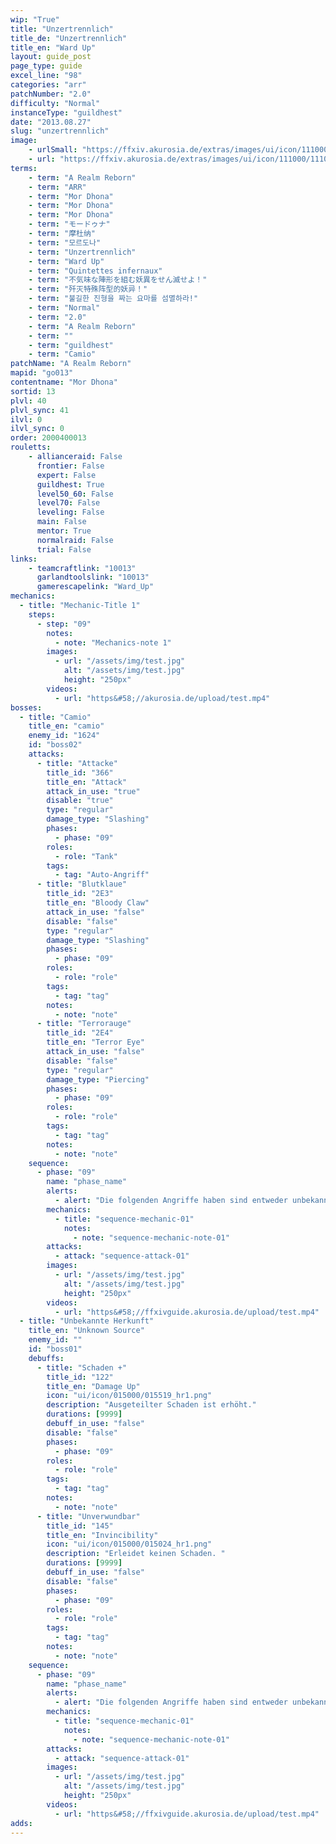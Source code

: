 ```yaml
---
wip: "True"
title: "Unzertrennlich"
title_de: "Unzertrennlich"
title_en: "Ward Up"
layout: guide_post
page_type: guide
excel_line: "98"
categories: "arr"
patchNumber: "2.0"
difficulty: "Normal"
instanceType: "guildhest"
date: "2013.08.27"
slug: "unzertrennlich"
image:
    - urlSmall: "https://ffxiv.akurosia.de/extras/images/ui/icon/111000/111013_hr1.png"
    - url: "https://ffxiv.akurosia.de/extras/images/ui/icon/111000/111013_hr1.png"
terms:
    - term: "A Realm Reborn"
    - term: "ARR"
    - term: "Mor Dhona"
    - term: "Mor Dhona"
    - term: "Mor Dhona"
    - term: "モードゥナ"
    - term: "摩杜纳"
    - term: "모르도나"
    - term: "Unzertrennlich"
    - term: "Ward Up"
    - term: "Quintettes infernaux"
    - term: "不気味な陣形を組む妖異をせん滅せよ！"
    - term: "歼灭特殊阵型的妖异！"
    - term: "불길한 진형을 짜는 요마를 섬멸하라!"
    - term: "Normal"
    - term: "2.0"
    - term: "A Realm Reborn"
    - term: ""
    - term: "guildhest"
    - term: "Camio"
patchName: "A Realm Reborn"
mapid: "go013"
contentname: "Mor Dhona"
sortid: 13
plvl: 40
plvl_sync: 41
ilvl: 0
ilvl_sync: 0
order: 2000400013
rouletts:
    - allianceraid: False
      frontier: False
      expert: False
      guildhest: True
      level50_60: False
      level70: False
      leveling: False
      main: False
      mentor: True
      normalraid: False
      trial: False
links:
    - teamcraftlink: "10013"
      garlandtoolslink: "10013"
      gamerescapelink: "Ward_Up"
mechanics:
  - title: "Mechanic-Title 1"
    steps:
      - step: "09"
        notes:
          - note: "Mechanics-note 1"
        images:
          - url: "/assets/img/test.jpg"
            alt: "/assets/img/test.jpg"
            height: "250px"
        videos:
          - url: "https&#58;//akurosia.de/upload/test.mp4"
bosses:
  - title: "Camio"
    title_en: "camio"
    enemy_id: "1624"
    id: "boss02"
    attacks:
      - title: "Attacke"
        title_id: "366"
        title_en: "Attack"
        attack_in_use: "true"
        disable: "true"
        type: "regular"
        damage_type: "Slashing"
        phases:
          - phase: "09"
        roles:
          - role: "Tank"
        tags:
          - tag: "Auto-Angriff"
      - title: "Blutklaue"
        title_id: "2E3"
        title_en: "Bloody Claw"
        attack_in_use: "false"
        disable: "false"
        type: "regular"
        damage_type: "Slashing"
        phases:
          - phase: "09"
        roles:
          - role: "role"
        tags:
          - tag: "tag"
        notes:
          - note: "note"
      - title: "Terrorauge"
        title_id: "2E4"
        title_en: "Terror Eye"
        attack_in_use: "false"
        disable: "false"
        type: "regular"
        damage_type: "Piercing"
        phases:
          - phase: "09"
        roles:
          - role: "role"
        tags:
          - tag: "tag"
        notes:
          - note: "note"
    sequence:
      - phase: "09"
        name: "phase_name"
        alerts:
          - alert: "Die folgenden Angriffe haben sind entweder unbekannt oder haben keine klare Herkunft"
        mechanics:
          - title: "sequence-mechanic-01"
            notes:
              - note: "sequence-mechanic-note-01"
        attacks:
          - attack: "sequence-attack-01"
        images:
          - url: "/assets/img/test.jpg"
            alt: "/assets/img/test.jpg"
            height: "250px"
        videos:
          - url: "https&#58;//ffxivguide.akurosia.de/upload/test.mp4"
  - title: "Unbekannte Herkunft"
    title_en: "Unknown Source"
    enemy_id: ""
    id: "boss01"
    debuffs:
      - title: "Schaden +"
        title_id: "122"
        title_en: "Damage Up"
        icon: "ui/icon/015000/015519_hr1.png"
        description: "Ausgeteilter Schaden ist erhöht."
        durations: [9999]
        debuff_in_use: "false"
        disable: "false"
        phases:
          - phase: "09"
        roles:
          - role: "role"
        tags:
          - tag: "tag"
        notes:
          - note: "note"
      - title: "Unverwundbar"
        title_id: "145"
        title_en: "Invincibility"
        icon: "ui/icon/015000/015024_hr1.png"
        description: "Erleidet keinen Schaden. "
        durations: [9999]
        debuff_in_use: "false"
        disable: "false"
        phases:
          - phase: "09"
        roles:
          - role: "role"
        tags:
          - tag: "tag"
        notes:
          - note: "note"
    sequence:
      - phase: "09"
        name: "phase_name"
        alerts:
          - alert: "Die folgenden Angriffe haben sind entweder unbekannt oder haben keine klare Herkunft"
        mechanics:
          - title: "sequence-mechanic-01"
            notes:
              - note: "sequence-mechanic-note-01"
        attacks:
          - attack: "sequence-attack-01"
        images:
          - url: "/assets/img/test.jpg"
            alt: "/assets/img/test.jpg"
            height: "250px"
        videos:
          - url: "https&#58;//ffxivguide.akurosia.de/upload/test.mp4"
adds:
---
```

